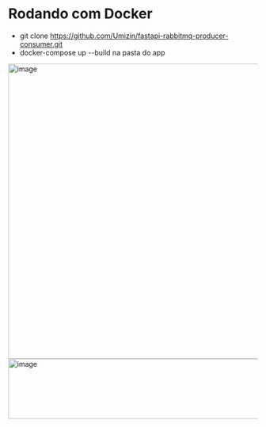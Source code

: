 # Rodando com Docker
  - git clone https://github.com/Umizin/fastapi-rabbitmq-producer-consumer.git
  - docker-compose up --build na pasta do app
<img width="854" height="596" alt="image" src="https://github.com/user-attachments/assets/75952fdf-de1b-4979-8707-c822c856140c" />
<img width="1463" height="121" alt="image" src="https://github.com/user-attachments/assets/0e2ad16f-7e4e-4408-9da8-f99f15dae15a" />


